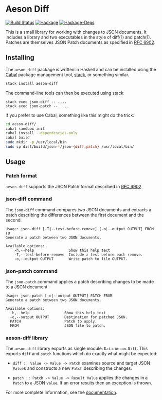 Aeson Diff
==========

[![Build Status][badge]][status]
[![Hackage](https://img.shields.io/hackage/v/aeson-diff.svg?maxAge=2592000)]()
[![Hackage-Deps](https://img.shields.io/hackage-deps/v/aeson-diff.svg?maxAge=2592000)]()

This is a small library for working with changes to JSON documents. It
includes a library and two executables in the style of diff(1) and
patch(1). Patches are themselves JSON Patch documents as specified in
[RFC 6902][3].

Installing
----------

The `aeson-diff` package is written in Haskell and can be installed using the
[Cabal][1] package management tool, [stack][2], or something similar.

````bash
stack install aeson-diff
````

The command-line tools can then be executed using stack:

````
stack exec json-diff -- ....
stack exec json-patch -- ....
````

If you prefer to use Cabal, something like this might do the trick:

````bash
cd aeson-diff/
cabal sandbox init
cabal install --dependencies-only
cabal build
sudo mkdir -p /usr/local/bin
sudo cp dist/build/json-*/json-{diff,patch} /usr/local/bin/
````

Usage
-----

### Patch format

`aeson-diff` supports the JSON Patch format described in
[RFC 6902][3].

### json-diff command

The `json-diff` command compares two JSON documents and extracts a patch
describing the differences between the first document and the second.

````
Usage: json-diff [-T|--test-before-remove] [-o|--output OUTPUT] FROM TO
Generate a patch between two JSON documents.

Available options:
    -h,--help                Show this help text
    -T,--test-before-remove  Include a test before each remove.
    -o,--output OUTPUT       Write patch to file OUTPUT.
````

### json-patch command

The `json-patch` command applies a patch describing changes to be made to
a JSON document.

````
Usage: json-patch [-o|--output OUTPUT] PATCH FROM
Generate a patch between two JSON documents.

Available options:
  -h,--help                Show this help text
  -o,--output OUTPUT       Destination for patched JSON.
  PATCH                    Patch to apply.
  FROM                     JSON file to patch.
````

### aeson-diff library

The `aeson-diff` library exports as single module: `Data.Aeson.Diff`. This
exports `diff` and `patch` functions which do exactly what might be expected:

- `diff :: Value -> Value -> Patch` examines source and target JSON `Value`s
and constructs a new `Patch` describing the changes.

- `patch :: Patch -> Value -> Result Value` applies the changes in a `Patch` to a JSON
`Value`. If an error results then an exception is thrown.

For more complete information, see the [documentation][docs].

[badge]: https://travis-ci.org/thsutton/aeson-diff.svg?branch=master
[status]: https://travis-ci.org/thsutton/aeson-diff
[docs]: https://hackage.haskell.org/package/aeson-diff/docs/Data-Aeson-Diff.html
[1]: https://wiki.haskell.org/Cabal-Install
[2]: http://haskellstack.org/
[3]: http://tools.ietf.org/html/rfc6902

